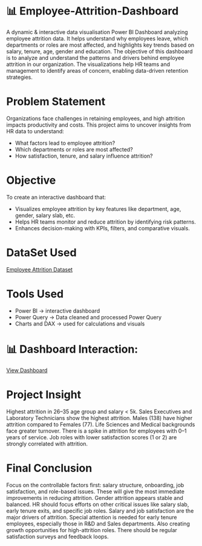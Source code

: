 # 📊 Employee-Attrition-Dashboard
 A dynamic & interactive data visualisation Power BI Dashboard analyzing employee attrition data. It helps understand why employees leave, which departments or roles are most affected, and highlights key trends based on salary, tenure, age, gender and education.
The objective of this dashboard is to analyze and understand the patterns and drivers behind employee attrition in our organization. The visualizations help HR teams and management to identify areas of concern, enabling data-driven retention strategies.

# Problem Statement
Organizations face challenges in retaining employees, and high attrition impacts productivity and costs. This project aims to uncover insights from HR data to understand:
* What factors lead to employee attrition?
* Which departments or roles are most affected?
* How satisfaction, tenure, and salary influence attrition?

# Objective
To create an interactive dashboard that:
* Visualizes employee attrition by key features like department, age, gender, salary slab, etc.
* Helps HR teams monitor and reduce attrition by identifying risk patterns.
* Enhances decision-making with KPIs, filters, and comparative visuals.

# DataSet Used
<a href = "https://github.com/VishalShetty3112/Employee-Attrition-Dashboard/blob/main/hrattrition.csv" > Employee Attrition Dataset</a>

# Tools Used
* Power BI -> interactive dashboard
* Power Query -> Data cleaned and processed  Power Query
* Charts and DAX -> used for calculations and visuals

# 📊 Dashboard Interaction:
<a href = "https://github.com/VishalShetty3112/Employee-Attrition-Dashboard/blob/main/Attrition%20Dashboard%20Snapshot.png" > View Dashboard</a>

# Project Insight
Highest attrition in 26–35 age group and salary < 5k. Sales Executives and Laboratory Technicians show the highest attrition. Males (138) have higher attrition compared to Females (77). Life Sciences and Medical backgrounds face greater turnover. There is a spike in attrition for employees with 0–1 years of service. Job roles with lower satisfaction scores (1 or 2) are strongly correlated with attrition.

# Final Conclusion
Focus on the controllable factors first: salary structure, onboarding, job satisfaction, and role-based issues. These will give the most immediate improvements in reducing attrition.
Gender attrition appears stable and balanced.
HR should focus efforts on other critical issues like salary slab, early tenure exits, and specific job roles.
Salary and job satisfaction are the major drivers of attrition. Special attention is needed for early tenure employees, especially those in R&D and Sales departments. Also creating growth opportunities for high-attrition roles. There should be regular satisfaction surveys and feedback loops.
